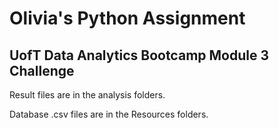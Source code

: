 # Olivia's Python Assignment
## UofT Data Analytics Bootcamp Module 3 Challenge 

Result files are in the analysis folders.

Database .csv files are in the Resources folders.